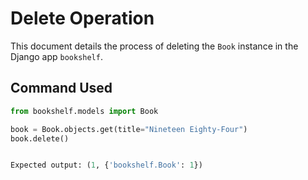 # Delete Operation

This document details the process of deleting the `Book` instance in the Django app `bookshelf`.

## Command Used
```python
from bookshelf.models import Book

book = Book.objects.get(title="Nineteen Eighty-Four")
book.delete()


Expected output: (1, {'bookshelf.Book': 1})
